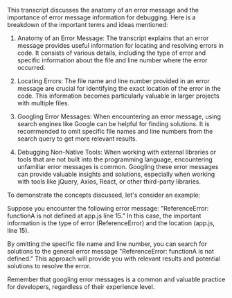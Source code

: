This transcript discusses the anatomy of an error message and the importance of error message information for debugging. Here is a breakdown of the important terms and ideas mentioned:

1. Anatomy of an Error Message: The transcript explains that an error message provides useful information for locating and resolving errors in code. It consists of various details, including the type of error and specific information about the file and line number where the error occurred.

2. Locating Errors: The file name and line number provided in an error message are crucial for identifying the exact location of the error in the code. This information becomes particularly valuable in larger projects with multiple files.

3. Googling Error Messages: When encountering an error message, using search engines like Google can be helpful for finding solutions. It is recommended to omit specific file names and line numbers from the search query to get more relevant results.

4. Debugging Non-Native Tools: When working with external libraries or tools that are not built into the programming language, encountering unfamiliar error messages is common. Googling these error messages can provide valuable insights and solutions, especially when working with tools like jQuery, Axios, React, or other third-party libraries.

To demonstrate the concepts discussed, let's consider an example:

Suppose you encounter the following error message: "ReferenceError: functionA is not defined at app.js line 15." In this case, the important information is the type of error (ReferenceError) and the location (app.js, line 15).

By omitting the specific file name and line number, you can search for solutions to the general error message "ReferenceError: functionA is not defined." This approach will provide you with relevant results and potential solutions to resolve the error.

Remember that googling error messages is a common and valuable practice for developers, regardless of their experience level.
